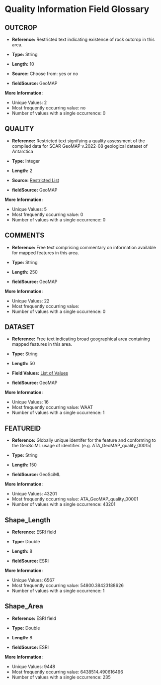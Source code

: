 



# Quality Information Field Glossary

## OUTCROP
  
+ **Reference:** Restricted text indicating existence of rock outcrop in this area.  
  
+ **Type:** String  
  
+ **Length:** 10  
  
+ **Source:** Choose from: yes or no  
  
+ **fieldSource:** GeoMAP  
  
**More Information:**  

- Unique Values: 2
- Most frequently occurring value: no
- Number of values with a single occurrence: 0

## QUALITY
  
+ **Reference:** Restricted text signifying a quality assessment of the compiled data for SCAR GeoMAP v.2022-08 geological dataset of Antarctica  
  
+ **Type:** Integer  
  
+ **Length:** 2  
  
+ **Source:** [Restricted List](restricted_values.md#quality)  
  
+ **fieldSource:** GeoMAP  
  
**More Information:**  

- Unique Values: 5
- Most frequently occurring value: 0
- Number of values with a single occurrence: 0

## COMMENTS
  
+ **Reference:** Free text comprising commentary on information available for mapped features in this area.  
  
+ **Type:** String  
  
+ **Length:** 250  
  
+ **fieldSource:** GeoMAP  
  
**More Information:**  

- Unique Values: 22
- Most frequently occurring value: 
- Number of values with a single occurrence: 0

## DATASET
  
+ **Reference:** Free text indicating broad geographical area containing mapped features in this area.  
  
+ **Type:** String  
  
+ **Length:** 50  
  
+ **Field Values:** [List of Values](field_values/DATASET_values.md)  
  
+ **fieldSource:** GeoMAP  
  
**More Information:**  

- Unique Values: 16
- Most frequently occurring value: WAAT
- Number of values with a single occurrence: 1

## FEATUREID
  
+ **Reference:** Globally unique identifer for the feature and conforming to the GeoSciML usage of identifier. (e.g. ATA_GeoMAP_quality_00015)  
  
+ **Type:** String  
  
+ **Length:** 150  
  
+ **fieldSource:** GeoSciML  
  
**More Information:**  

- Unique Values: 43201
- Most frequently occurring value: ATA_GeoMAP_quality_00001
- Number of values with a single occurrence: 43201

## Shape_Length
  
+ **Reference:** ESRI field  
  
+ **Type:** Double  
  
+ **Length:** 8  
  
+ **fieldSource:** ESRI  
  
**More Information:**  

- Unique Values: 6567
- Most frequently occurring value: 54800.38423188626
- Number of values with a single occurrence: 1

## Shape_Area
  
+ **Reference:** ESRI field  
  
+ **Type:** Double  
  
+ **Length:** 8  
  
+ **fieldSource:** ESRI  
  
**More Information:**  

- Unique Values: 9448
- Most frequently occurring value: 6438514.490616496
- Number of values with a single occurrence: 235

